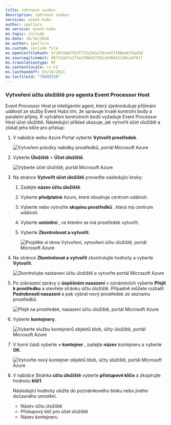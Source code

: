 ```yaml
---
title: zahrnout soubor
description: zahrnout soubor
services: event-hubs
author: spelluru
ms.service: event-hubs
ms.topic: include
ms.date: 10/16/2018
ms.author: spelluru
ms.custom: include file
ms.openlocfilehash: bf107da82fb3f772a341e70ce472f08ea674a450
ms.sourcegitcommit: 867cb1b7a1f3a1f0b427282c648d411d0ca4f81f
ms.translationtype: MT
ms.contentlocale: cs-CZ
ms.lasthandoff: 03/19/2021
ms.locfileid: "75692528"
---
```

### <a name="create-a-storage-account-for-event-processor-host"></a>Vytvoření účtu úložiště pro agenta Event Processor Host
Event Processor Host je inteligentní agent, který zjednodušuje přijímání událostí ze služby Event Hubs tím, že spravuje trvalé kontrolní body a paralelní příjmy. K vytváření kontrolních bodů vyžaduje Event Processor Host účet úložiště. Následující příklad ukazuje, jak vytvořit účet úložiště a získat jeho klíče pro přístup:

1. V nabídce webu Azure Portal vyberte **Vytvořit prostředek**.

    ![Vytvoření položky nabídky prostředků, portál Microsoft Azure](./media/event-hubs-create-storage/create-resource.png)

2. Vyberte **Úložiště** > **Účet úložiště**.
   
    ![Vyberte účet úložiště, portál Microsoft Azure](./media/event-hubs-create-storage/select-storage-account.png)

3. Na stránce **Vytvořit účet úložiště** proveďte následující kroky: 

   1. Zadejte **název účtu úložiště**.
   2. Vyberte **předplatné** Azure, které obsahuje centrum událostí.
   3. Vyberte nebo vytvořte **skupinu prostředků** , která má centrum událostí.
   4. Vyberte **umístění** , ve kterém se má prostředek vytvořit. 
   5. Vyberte **Zkontrolovat a vytvořit**.
   
        ![Projděte si téma Vytvoření, vytvoření účtu úložiště, portál Microsoft Azure](./media/event-hubs-create-storage/review-create.png)

4. Na stránce **Zkontrolovat a vytvořit** zkontrolujte hodnoty a vyberte **Vytvořit**. 

    ![Zkontrolujte nastavení účtu úložiště a vytvořte portál Microsoft Azure](./media/event-hubs-create-storage/create-storage-account.png)
5. Po zobrazení zprávy o **úspěšném nasazení** v oznámeních vyberte **Přejít k prostředku** a otevřete stránku účtu úložiště. Případně můžete rozbalit **Podrobnosti nasazení** a pak vybrat nový prostředek ze seznamu prostředků.  

    ![Přejít na prostředek, nasazení účtu úložiště, portál Microsoft Azure](./media/event-hubs-create-storage/go-to-resource.png) 
6. Vyberte **kontejnery**.

    ![Vyberte službu kontejnerů objektů blob, účty úložiště, portál Microsoft Azure](./media/event-hubs-create-storage/select-blob-container-service.png)
7. V horní části vyberte **+ kontejner** , zadejte **název** kontejneru a vyberte **OK**. 

    ![Vytvořte nový kontejner objektů blob, účty úložiště, portál Microsoft Azure](./media/event-hubs-create-storage/create-new-blob-container.png)
8. V nabídce Stránka **účtu úložiště** vyberte **přístupové klíče** a zkopírujte hodnotu **klíč1**.

    Následující hodnoty uložte do poznámkového bloku nebo jiného dočasného umístění.
    - Název účtu úložiště
    - Přístupový klíč pro účet úložiště
    - Název kontejneru
